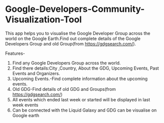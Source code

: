 # Google-Developers-Community-Visualization-Tool
This app helps you to visualise the Google Developer Group across the world on the Google Earth.Find out complete details of the Google Developers Group and old Group(from https://gdgsearch.com/).

Features-
1. Find any Google Developers Group across the world.
2. Find there details:City ,Country, About the GDG, Upcoming Events, Past Events and Organizers.
3. Upcoming Events.-Find complete information about the upcoming events.
4. Old GDG-Find details of old GDG and Groups(from https://gdgsearch.com/)
5. All events which ended last week or started will be displayed in last week events
6. Can be connected with the Liquid Galaxy and GDG can be visualise on Google earth
